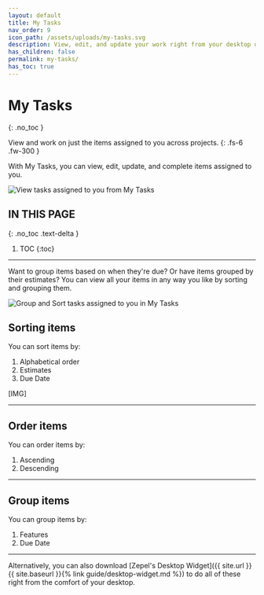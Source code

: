 ```yaml
---
layout: default
title: My Tasks
nav_order: 9
icon_path: /assets/uploads/my-tasks.svg
description: View, edit, and update your work right from your desktop using Zepel's Desktop Widget.
has_children: false
permalink: my-tasks/
has_toc: true
---
```


# My Tasks
{: .no_toc }

View and work on just the items assigned to you across projects.
{: .fs-6 .fw-300 }

With My Tasks, you can view, edit, update, and complete items assigned to you. 

![View tasks assigned to you from My Tasks](/guide/assets/uploads/zepel-my-tasks.png "My Tasks")

## IN THIS PAGE
{: .no_toc .text-delta }

1. TOC
{:toc}

---

Want to group items based on when they're due? Or have items grouped by their estimates? You can view all your items in any way you like by sorting and grouping them. 

![Group and Sort tasks assigned to you in My Tasks](/guide/assets/uploads/zepel-my-tasks-group-sort.png "Group and Sort")

## Sorting items

You can sort items by:
1. Alphabetical order
2. Estimates
3. Due Date

[IMG]

---

## Order items

You can order items by:
1. Ascending
2. Descending

---

## Group items

You can group items by:
1. Features
2. Due Date

---

Alternatively, you can also download [Zepel's Desktop Widget]({{ site.url }}{{ site.baseurl }}{% link guide/desktop-widget.md %}) to do all of these right from the comfort of your desktop. 